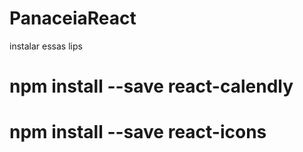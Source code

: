 # PanaceiaReact

instalar essas lips

# npm install --save react-calendly
# npm install --save react-icons

